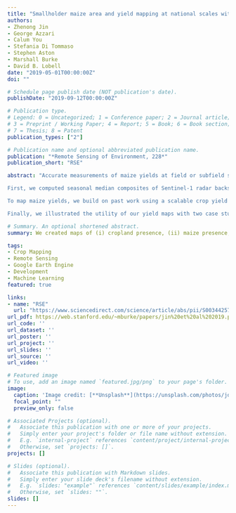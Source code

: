 ```yaml
---
title: "Smallholder maize area and yield mapping at national scales with Google Earth Engine"
authors:
- Zhenong Jin
- George Azzari
- Calum You
- Stefania Di Tommaso
- Stephen Aston 
- Marshall Burke
- David B. Lobell
date: "2019-05-01T00:00:00Z"
doi: ""

# Schedule page publish date (NOT publication's date).
publishDate: "2019-09-12T00:00:00Z"

# Publication type.
# Legend: 0 = Uncategorized; 1 = Conference paper; 2 = Journal article;
# 3 = Preprint / Working Paper; 4 = Report; 5 = Book; 6 = Book section;
# 7 = Thesis; 8 = Patent
publication_types: ["2"]

# Publication name and optional abbreviated publication name.
publication: "*Remote Sensing of Environment, 228*"
publication_short: "RSE"

abstract: "Accurate measurements of maize yields at field or subfield scales are useful for guiding agronomic practices and investments and policies for improving food security. Data on smallholder maize systems are currently sparse, but satellite remote sensing offers promise for accelerating learning about these systems. Here we document the use of Google Earth Engine (GEE) to build “wall-to-wall” 10 m resolution maps of (i) cropland presence, (ii) maize presence, and (iii) maize yields for the main 2017 maize season in Kenya and Tanzania. Mapping these outcomes at this scale is extremely challenging because of very heterogeneous landscapes, lack of cloud-free satellite imagery, and the low quantity of quality ground-based data in these regions.\n

First, we computed seasonal median composites of Sentinel-1 radar backscatter and Sentinel-2 optical reflectance measures for each pixel in the region, and used them to build both crop/non-crop and maize/non-maize Random Forest (RF) classifiers. Several thousand crop/non-crop labels were collected through an in-house GEE labeler, and thousands of crop type labels from the 2015–2017 growing seasons were obtained from various sources. Results show that the crop/non-crop classifier successfully identified cropland with over 85% out-of-sample accuracy in both countries, with Sentinel-1 being particularly useful for prediction. Among the cropped pixels, the maize/non-maize classier had an accuracy of 79% in Tanzania and 63% in Kenya.\n

To map maize yields, we build on past work using a scalable crop yield mapper (SCYM) that utilizes simulations from a crop model to train a regression that predicts yields from observations. Here we advance past approaches by (i) grouping simulations by Global Agro-Environmental Stratification (GAES) zones across the two countries, in order to account for landscape heterogeneity, (ii) utilizing gridded datasets on soil and sowing and harvest dates to setup model simulations in a scalable way; and (iii) utilizing all available satellite observations during the growing season in a parsimonious way by using harmonic regression fits implemented in GEE. SCYM estimates were able to capture about 50% of the variation in the yields at the district level in Western Kenya as measured by objective ground-based crop cuts.\n

Finally, we illustrated the utility of our yield maps with two case studies. First, we document the magnitude and interannual variability of spatial heterogeneity of yields in each district, and how it varies for different parts of the region. Second, we combine our estimates with recently released soil databases in the region to investigate the most important soil constraints in the region. Soil factors explain a high fraction (72%) of variation in predicted yields, with the predominant factor being soil nitrogen levels. Overall, this study illustrates the power of combining Sentinel-1 and Sentinel-2 imagery, the GEE platform, and advanced classification and yield mapping algorithms to advance understanding of smallholder agricultural systems."

# Summary. An optional shortened abstract.
summary: We created maps of (i) cropland presence, (ii) maize presence, and (iii) maize yields for the 2017 maize season in Kenya and Tanzania.

tags:
- Crop Mapping
- Remote Sensing
- Google Earth Engine
- Development
- Machine Learning
featured: true

links:
- name: "RSE"
  url: "https://www.sciencedirect.com/science/article/abs/pii/S0034425719301610?via%3Dihub"
url_pdf: https://web.stanford.edu/~mburke/papers/jin%20et%20al%202019.pdf
url_code: ''
url_dataset: ''
url_poster: ''
url_project: ''
url_slides: ''
url_source: ''
url_video: ''

# Featured image
# To use, add an image named `featured.jpg/png` to your page's folder. 
image:
  caption: 'Image credit: [**Unsplash**](https://unsplash.com/photos/jdD8gXaTZsc)'
  focal_point: ""
  preview_only: false

# Associated Projects (optional).
#   Associate this publication with one or more of your projects.
#   Simply enter your project's folder or file name without extension.
#   E.g. `internal-project` references `content/project/internal-project/index.md`.
#   Otherwise, set `projects: []`.
projects: []

# Slides (optional).
#   Associate this publication with Markdown slides.
#   Simply enter your slide deck's filename without extension.
#   E.g. `slides: "example"` references `content/slides/example/index.md`.
#   Otherwise, set `slides: ""`.
slides: []
---
```

